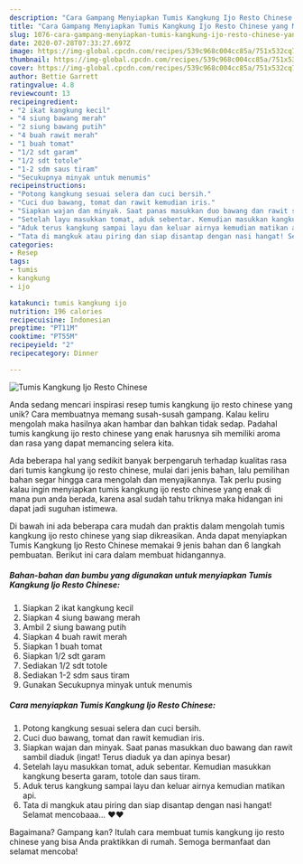 ```yaml
---
description: "Cara Gampang Menyiapkan Tumis Kangkung Ijo Resto Chinese yang Menggugah Selera"
title: "Cara Gampang Menyiapkan Tumis Kangkung Ijo Resto Chinese yang Menggugah Selera"
slug: 1076-cara-gampang-menyiapkan-tumis-kangkung-ijo-resto-chinese-yang-menggugah-selera
date: 2020-07-28T07:33:27.697Z
image: https://img-global.cpcdn.com/recipes/539c968c004cc85a/751x532cq70/tumis-kangkung-ijo-resto-chinese-foto-resep-utama.jpg
thumbnail: https://img-global.cpcdn.com/recipes/539c968c004cc85a/751x532cq70/tumis-kangkung-ijo-resto-chinese-foto-resep-utama.jpg
cover: https://img-global.cpcdn.com/recipes/539c968c004cc85a/751x532cq70/tumis-kangkung-ijo-resto-chinese-foto-resep-utama.jpg
author: Bettie Garrett
ratingvalue: 4.8
reviewcount: 13
recipeingredient:
- "2 ikat kangkung kecil"
- "4 siung bawang merah"
- "2 siung bawang putih"
- "4 buah rawit merah"
- "1 buah tomat"
- "1/2 sdt garam"
- "1/2 sdt totole"
- "1-2 sdm saus tiram"
- "Secukupnya minyak untuk menumis"
recipeinstructions:
- "Potong kangkung sesuai selera dan cuci bersih."
- "Cuci duo bawang, tomat dan rawit kemudian iris."
- "Siapkan wajan dan minyak. Saat panas masukkan duo bawang dan rawit sambil diaduk (ingat! Terus diaduk ya dan apinya besar)"
- "Setelah layu masukkan tomat, aduk sebentar. Kemudian masukkan kangkung beserta garam, totole dan saus tiram."
- "Aduk terus kangkung sampai layu dan keluar airnya kemudian matikan api."
- "Tata di mangkuk atau piring dan siap disantap dengan nasi hangat! Selamat mencobaaa... ❤❤"
categories:
- Resep
tags:
- tumis
- kangkung
- ijo

katakunci: tumis kangkung ijo 
nutrition: 196 calories
recipecuisine: Indonesian
preptime: "PT11M"
cooktime: "PT55M"
recipeyield: "2"
recipecategory: Dinner

---
```



![Tumis Kangkung Ijo Resto Chinese](https://img-global.cpcdn.com/recipes/539c968c004cc85a/751x532cq70/tumis-kangkung-ijo-resto-chinese-foto-resep-utama.jpg)

Anda sedang mencari inspirasi resep tumis kangkung ijo resto chinese yang unik? Cara membuatnya memang susah-susah gampang. Kalau keliru mengolah maka hasilnya akan hambar dan bahkan tidak sedap. Padahal tumis kangkung ijo resto chinese yang enak harusnya sih memiliki aroma dan rasa yang dapat memancing selera kita.



Ada beberapa hal yang sedikit banyak berpengaruh terhadap kualitas rasa dari tumis kangkung ijo resto chinese, mulai dari jenis bahan, lalu pemilihan bahan segar hingga cara mengolah dan menyajikannya. Tak perlu pusing kalau ingin menyiapkan tumis kangkung ijo resto chinese yang enak di mana pun anda berada, karena asal sudah tahu triknya maka hidangan ini dapat jadi suguhan istimewa.


Di bawah ini ada beberapa cara mudah dan praktis dalam mengolah tumis kangkung ijo resto chinese yang siap dikreasikan. Anda dapat menyiapkan Tumis Kangkung Ijo Resto Chinese memakai 9 jenis bahan dan 6 langkah pembuatan. Berikut ini cara dalam membuat hidangannya.

<!--inarticleads1-->

##### Bahan-bahan dan bumbu yang digunakan untuk menyiapkan Tumis Kangkung Ijo Resto Chinese:

1. Siapkan 2 ikat kangkung kecil
1. Siapkan 4 siung bawang merah
1. Ambil 2 siung bawang putih
1. Siapkan 4 buah rawit merah
1. Siapkan 1 buah tomat
1. Siapkan 1/2 sdt garam
1. Sediakan 1/2 sdt totole
1. Sediakan 1-2 sdm saus tiram
1. Gunakan Secukupnya minyak untuk menumis




<!--inarticleads2-->

##### Cara menyiapkan Tumis Kangkung Ijo Resto Chinese:

1. Potong kangkung sesuai selera dan cuci bersih.
1. Cuci duo bawang, tomat dan rawit kemudian iris.
1. Siapkan wajan dan minyak. Saat panas masukkan duo bawang dan rawit sambil diaduk (ingat! Terus diaduk ya dan apinya besar)
1. Setelah layu masukkan tomat, aduk sebentar. Kemudian masukkan kangkung beserta garam, totole dan saus tiram.
1. Aduk terus kangkung sampai layu dan keluar airnya kemudian matikan api.
1. Tata di mangkuk atau piring dan siap disantap dengan nasi hangat! Selamat mencobaaa... ❤❤




Bagaimana? Gampang kan? Itulah cara membuat tumis kangkung ijo resto chinese yang bisa Anda praktikkan di rumah. Semoga bermanfaat dan selamat mencoba!
